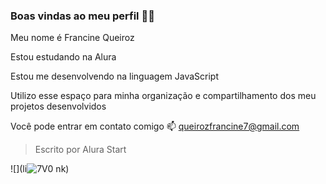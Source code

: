 ### Boas vindas ao meu perfil 💙💙

Meu nome é Francine Queiroz

Estou estudando na Alura

Estou me desenvolvendo na linguagem JavaScript

Utilizo esse espaço para minha organização e compartilhamento dos meu projetos desenvolvidos

Você pode entrar em contato comigo 📫
queirozfrancine7@gmail.com

> Escrito por Alura Start

![](li![7V0](https://github.com/Murtafran/Murtafran/assets/169469366/795c5672-dbc5-4098-8ae0-811129439f60)
nk)
